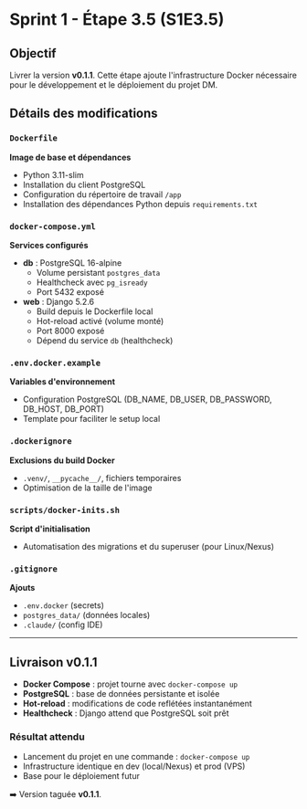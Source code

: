 # Sprint 1 - Étape 3.5 (S1E3.5)

## Objectif

Livrer la version **v0.1.1**. Cette étape ajoute l'infrastructure Docker nécessaire pour le développement et le déploiement du projet DM.

## Détails des modifications

### `Dockerfile`

**Image de base et dépendances**

- Python 3.11-slim
- Installation du client PostgreSQL
- Configuration du répertoire de travail `/app`
- Installation des dépendances Python depuis `requirements.txt`

### `docker-compose.yml`

**Services configurés**

- **db** : PostgreSQL 16-alpine
  - Volume persistant `postgres_data`
  - Healthcheck avec `pg_isready`
  - Port 5432 exposé
- **web** : Django 5.2.6
  - Build depuis le Dockerfile local
  - Hot-reload activé (volume monté)
  - Port 8000 exposé
  - Dépend du service `db` (healthcheck)

### `.env.docker.example`

**Variables d'environnement**

- Configuration PostgreSQL (DB_NAME, DB_USER, DB_PASSWORD, DB_HOST, DB_PORT)
- Template pour faciliter le setup local

### `.dockerignore`

**Exclusions du build Docker**

- `.venv/`, `__pycache__/`, fichiers temporaires
- Optimisation de la taille de l'image

### `scripts/docker-inits.sh`

**Script d'initialisation**

- Automatisation des migrations et du superuser (pour Linux/Nexus)

### `.gitignore`

**Ajouts**

- `.env.docker` (secrets)
- `postgres_data/` (données locales)
- `.claude/` (config IDE)

---

## Livraison v0.1.1

- **Docker Compose** : projet tourne avec `docker-compose up`
- **PostgreSQL** : base de données persistante et isolée
- **Hot-reload** : modifications de code reflétées instantanément
- **Healthcheck** : Django attend que PostgreSQL soit prêt

### Résultat attendu

- Lancement du projet en une commande : `docker-compose up`
- Infrastructure identique en dev (local/Nexus) et prod (VPS)
- Base pour le déploiement futur

➡️ Version taguée **v0.1.1**.
